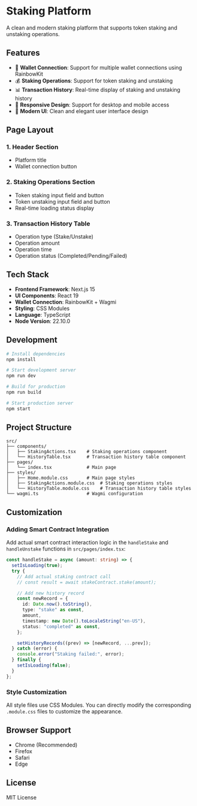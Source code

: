 # Staking Platform

A clean and modern staking platform that supports token staking and unstaking operations.

## Features

- 🔗 **Wallet Connection**: Support for multiple wallet connections using RainbowKit
- 💰 **Staking Operations**: Support for token staking and unstaking
- 📊 **Transaction History**: Real-time display of staking and unstaking history
- 📱 **Responsive Design**: Support for desktop and mobile access
- 🎨 **Modern UI**: Clean and elegant user interface design

## Page Layout

### 1. Header Section

- Platform title
- Wallet connection button

### 2. Staking Operations Section

- Token staking input field and button
- Token unstaking input field and button
- Real-time loading status display

### 3. Transaction History Table

- Operation type (Stake/Unstake)
- Operation amount
- Operation time
- Operation status (Completed/Pending/Failed)

## Tech Stack

- **Frontend Framework**: Next.js 15
- **UI Components**: React 19
- **Wallet Connection**: RainbowKit + Wagmi
- **Styling**: CSS Modules
- **Language**: TypeScript
- **Node Version**: 22.10.0

## Development

```bash
# Install dependencies
npm install

# Start development server
npm run dev

# Build for production
npm run build

# Start production server
npm start
```

## Project Structure

```
src/
├── components/
│   ├── StakingActions.tsx    # Staking operations component
│   └── HistoryTable.tsx      # Transaction history table component
├── pages/
│   └── index.tsx             # Main page
├── styles/
│   ├── Home.module.css       # Main page styles
│   ├── StakingActions.module.css  # Staking operations styles
│   └── HistoryTable.module.css    # Transaction history table styles
└── wagmi.ts                  # Wagmi configuration
```

## Customization

### Adding Smart Contract Integration

Add actual smart contract interaction logic in the `handleStake` and `handleUnstake` functions in `src/pages/index.tsx`:

```typescript
const handleStake = async (amount: string) => {
  setIsLoading(true);
  try {
    // Add actual staking contract call
    // const result = await stakeContract.stake(amount);

    // Add new history record
    const newRecord = {
      id: Date.now().toString(),
      type: "stake" as const,
      amount,
      timestamp: new Date().toLocaleString("en-US"),
      status: "completed" as const,
    };

    setHistoryRecords((prev) => [newRecord, ...prev]);
  } catch (error) {
    console.error("Staking failed:", error);
  } finally {
    setIsLoading(false);
  }
};
```

### Style Customization

All style files use CSS Modules. You can directly modify the corresponding `.module.css` files to customize the appearance.

## Browser Support

- Chrome (Recommended)
- Firefox
- Safari
- Edge

## License

MIT License
